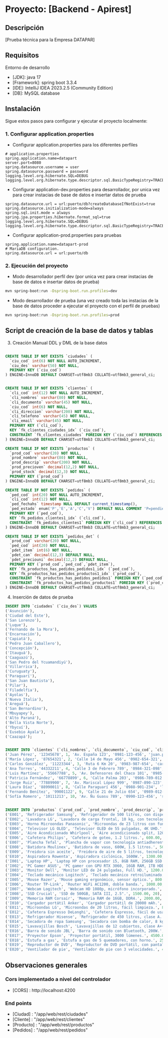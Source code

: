 # Proyecto: [Backend - Apirest]

## Descripción

[Prueba técnica para la Empresa DATAPAR]

## Requisitos

Entorno de desarrollo
- [JDK]: java 17
- [Framework]: spring boot 3.3.4
- [IDE]: IntelliJ IDEA 2023.2.5 (Community Edition)
- [DB]: MySQL database

## Instalación

Sigue estos pasos para configurar y ejecutar el proyecto localmente:


### 1. Configurar application.properties
- Configurar application.properties para los diferentes perfiles
```properties
# application.properties
spring.application.name=datapart
server.port=8080
spring.datasource.username = user
spring.datasource.password = password
logging.level.org.hibernate.SQL=DEBUG
logging.level.org.hibernate.type.descriptor.sql.BasicTypeRegistry=TRACE

```
- Configurar application-dev.properties para desarrollador, por unica vez para crear instacias de base de datos e insertar datos de prueba
```properties
spring.datasource.url = url:puerto/db?createDatabaseIfNotExist=true
spring.datasource.initialization-mode=always
spring.sql.init.mode = always
spring.jpa.properties.hibernate.format_sql=true
logging.level.org.hibernate.SQL=DEBUG
logging.level.org.hibernate.type.descriptor.sql.BasicTypeRegistry=TRACE
```
- Configurar application-prod.properties para pruebas
```properties
spring.application.name=datapart-prod
# MariaDB configuration.
spring.datasource.url = url:puerto/db
```


### 2. Ejecución del proyecto
- Modo desarrollador perfil dev (por unica vez para crear instacias de base de datos e insertar datos de prueba)
```bash
mvn spring-boot:run -Dspring-boot.run.profiles=dev
```
- Modo desarrollador de prueba (una vez creado toda las instacias de la base de datos proceder a ejecutar el proyecto con el perfil de pruebas)
```bash
mvn spring-boot:run -Dspring-boot.run.profiles=prod
```

## Script de creación de la base de datos y tablas
3. Creación Manual DDL y DML de la base datos
```sql

CREATE TABLE IF NOT EXISTS `ciudades` (
  `ciu_cod` int(6) NOT NULL AUTO_INCREMENT,
  `ciu_des` varchar(50) NOT NULL,
  PRIMARY KEY (`ciu_cod`)
) ENGINE=InnoDB DEFAULT CHARSET=utf8mb3 COLLATE=utf8mb3_general_ci;


CREATE TABLE IF NOT EXISTS `clientes` (
  `cli_cod` int(12) NOT NULL AUTO_INCREMENT,
  `cli_nombres` varchar(80) NOT NULL,
  `cli_documento` varchar(45) NOT NULL,
  `ciu_cod` int(6) NOT NULL,
  `cli_direccion` varchar(200) NOT NULL,
  `cli_telefono` varchar(45) NOT NULL,
  `cli_email` varchar(45) NOT NULL,
  PRIMARY KEY (`cli_cod`),
  KEY `fk_clientes_ciudades_idx` (`ciu_cod`),
  CONSTRAINT `fk_clientes_ciudades` FOREIGN KEY (`ciu_cod`) REFERENCES `ciudades` (`ciu_cod`) ON DELETE NO ACTION ON UPDATE CASCADE
) ENGINE=InnoDB DEFAULT CHARSET=utf8mb3 COLLATE=utf8mb3_general_ci;

CREATE TABLE IF NOT EXISTS `productos` (
  `prod_cod` varchar(20) NOT NULL,
  `prod_nombre` varchar(80) NOT NULL,
  `prod_descrip` varchar(200) NOT NULL,
  `prod_precioven` decimal(12,2) NOT NULL,
  `prod_stock` decimal(12,3) NOT NULL,
  PRIMARY KEY (`prod_cod`)
) ENGINE=InnoDB DEFAULT CHARSET=utf8mb3 COLLATE=utf8mb3_general_ci;

CREATE TABLE IF NOT EXISTS `pedidos` (
  `ped_cod` int(20) NOT NULL AUTO_INCREMENT,
  `cli_cod` int(12) NOT NULL,
  `ped_fechahs` timestamp NULL DEFAULT current_timestamp(),
  `ped_estado` enum('P','E','A','C','V') DEFAULT NULL COMMENT 'P=pendiente\nE= en proceso\nA= anulado\nC= Concluido\nV= Vencido',
  PRIMARY KEY (`ped_cod`),
  KEY `fk_pedidos_clientes1_idx` (`cli_cod`),
  CONSTRAINT `fk_pedidos_clientes1` FOREIGN KEY (`cli_cod`) REFERENCES `clientes` (`cli_cod`) ON DELETE NO ACTION ON UPDATE CASCADE
) ENGINE=InnoDB DEFAULT CHARSET=utf8mb3 COLLATE=utf8mb3_general_ci;

CREATE TABLE IF NOT EXISTS `pedidos_det` (
  `prod_cod` varchar(20) NOT NULL,
  `ped_cod` int(20) NOT NULL,
  `pdet_item` int(6) NOT NULL,
  `pdet_can` decimal(12,3) DEFAULT NULL,
  `pdet_preciouni` decimal(12,2) DEFAULT NULL,
  PRIMARY KEY (`prod_cod`,`ped_cod`,`pdet_item`),
  KEY `fk_productos_has_pedidos_pedidos1_idx` (`ped_cod`),
  KEY `fk_productos_has_pedidos_productos1_idx` (`prod_cod`),
  CONSTRAINT `fk_productos_has_pedidos_pedidos1` FOREIGN KEY (`ped_cod`) REFERENCES `pedidos` (`ped_cod`) ON DELETE NO ACTION ON UPDATE CASCADE,
  CONSTRAINT `fk_productos_has_pedidos_productos1` FOREIGN KEY (`prod_cod`) REFERENCES `productos` (`prod_cod`) ON DELETE NO ACTION ON UPDATE CASCADE
) ENGINE=InnoDB DEFAULT CHARSET=utf8mb3 COLLATE=utf8mb3_general_ci;
```
4. Inserción de datos de prueba 
```sql
INSERT INTO `ciudades` (`ciu_des`) VALUES
('Asunción'),
('Ciudad del Este'),
('San Lorenzo'),
('Luque'),
('Fernando de la Mora'),
('Encarnación'),
('Capiatá'),
('Pedro Juan Caballero'),
('Concepción'),
('Itauguá'),
('Caaguazú'),
('San Pedro del Ycuamandiyú'),
('Villarrica'),
('Curuguaty'),
('Paraguarí'),
('San Juan Bautista'),
('Pilar'),
('Filadelfia'),
('Ayolas'),
('Nueva Italia'),
('Areguá'),
('San Bernardino'),
('Mbuyapey'),
('Alto Paraná'),
('Bella Vista Norte'),
('Ybycuí'),
('Eusebio Ayala'),
('Caazapá');


INSERT INTO `clientes` (`cli_nombres`, `cli_documento`, `ciu_cod`, `cli_direccion`, `cli_telefono`, `cli_email`) VALUES
('Juan Pérez', '12345678', 1, 'Av. España 123', '0981-123-456', 'juan.perez@example.com'),
('María López', '87654321', 2, 'Calle 14 de Mayo 456', '0982-654-321', 'maria.lopez@example.com'),
('Carlos González', '11223344', 3, 'Ruta 6 Km 20', '0983-987-654', 'carlos.gonzalez@example.com'),
('Ana Torres', '44332211', 4, 'Calle 3 de Febrero 789', '0984-321-098', 'ana.torres@example.com'),
('Luis Martínez', '55667788', 5, 'Av. Defensores del Chaco 101', '0985-654-321', 'luis.martinez@example.com'),
('Patricia Fernández', '66778899', 6, 'Calle Palma 203', '0986-789-012', 'patricia.fernandez@example.com'),
('Jorge Ruiz', '77889900', 7, 'Av. Mariscal López 999', '0987-890-123', 'jorge.ruiz@example.com'),
('Laura Díaz', '88990011', 8, 'Calle Paraguarí 456', '0988-901-234', 'laura.diaz@example.com'),
('Fernando Benítez', '99001122', 9, 'Calle 21 de Julio 654', '0989-012-345', 'fernando.benitez@example.com'),
('Sofía Romero', '10111213', 10, 'Av. Ñu Guasu 789', '0990-123-456', 'sofia.romero@example.com');


INSERT INTO `productos` (`prod_cod`, `prod_nombre`, `prod_descrip`, `prod_precioven`, `prod_stock`) VALUES
('E001', 'Refrigerador Samsung', 'Refrigerador de 500 litros, con dispensador de agua.', 4500.00, 10),
('E002', 'Lavadora LG', 'Lavadora de carga frontal, 10 kg, con tecnología inverter.', 3500.00, 15),
('E003', 'Horno Microondas Panasonic', 'Microondas de 23 litros con función grill.', 1200.00, 20),
('E004', 'Televisor LG OLED', 'Televisor OLED de 55 pulgadas, 4K UHD.', 2500.00, 8),
('E005', 'Aire Acondicionado Whirlpool', 'Aire acondicionado split, 12000 BTU.', 2800.00, 12),
('E006', 'Cafetera Philips', 'Cafetera de goteo, 1.2 litros.', 600.00, 25),
('E007', 'Plancha Tefal', 'Plancha de vapor con tecnología antiadherente.', 900.00, 30),
('E008', 'Batidora Moulinex', 'Batidora de vaso, 600W, 1.5 litros.', 500.00, 22),
('E009', 'Freidora sin aceite', 'Freidora de aire de 5 litros, tecnología rápida.', 1500.00, 18),
('E010', 'Aspiradora Rowenta', 'Aspiradora ciclónica, 1600W.', 1300.00, 14),
('I001', 'Laptop HP', 'Laptop HP con procesador i5, 8GB RAM, 256GB SSD.', 6000.00, 10),
('I002', 'PC Gamer ASUS', 'PC gamer con GPU RTX 3060, 16GB RAM, 1TB HDD.', 12000.00, 5),
('I003', 'Monitor Dell', 'Monitor LED de 24 pulgadas, Full HD.', 1200.00, 15),
('I004', 'Teclado mecánico Logitech', 'Teclado mecánico retroiluminado, RGB.', 1200.00, 20),
('I005', 'Mouse Razer', 'Mouse gaming ergonómico, sensor óptico.', 800.00, 30),
('I006', 'Router TP-Link', 'Router WiFi AC1200, doble banda.', 1000.00, 25),
('I007', 'Webcam Logitech', 'Webcam HD 1080p, micrófono incorporado.', 900.00, 18),
('I008', 'SSD Crucial', 'SSD de 500GB, SATA III, 2.5".', 1500.00, 20),
('I009', 'Memoria RAM Corsair', 'Memoria RAM de 16GB, DDR4.', 2000.00, 10),
('I010', 'Cargador portátil Anker', 'Cargador portátil de 20000 mAh.', 800.00, 30),
('E011', 'Microondas LG', 'Microondas de 20 litros, fácil limpieza.', 800.00, 22),
('E012', 'Cafetera Espresso DeLonghi', 'Cafetera Espresso, fácil de usar.', 1500.00, 18),
('E013', 'Refrigerador Hisense', 'Refrigerador de 450 litros, clase A.', 4200.00, 14),
('E014', 'Secadora de ropa Samsung', 'Secadora con bomba de calor, 8 kg.', 4000.00, 12),
('E015', 'Lavavajillas Bosch', 'Lavavajillas de 12 cubiertos, clase A++.', 3000.00, 8),
('E016', 'Barra de sonido JBL', 'Barra de sonido con Bluetooth, 200W.', 2000.00, 10),
('E017', 'Proyector Epson', 'Proyector portátil, 3000 lúmenes.', 4500.00, 6),
('E018', 'Estufa a gas', 'Estufa a gas de 5 quemadores, con horno.', 2500.00, 15),
('E019', 'Reproductor de DVD', 'Reproductor de DVD portátil, con pantalla.', 700.00, 20),
('E020', 'Ventilador de pie', 'Ventilador de pie con 3 velocidades.', 400.00, 25);
```
## Observaciones generales
### Cors implementado a nivel del controlador
- [CORS] :  http://localhost:4200

### End points
- [Ciudad] :  "/app/web/rest/ciudades"
- [Cliente] :  "/app/web/rest/clientes"
- [Producto] : "/app/web/rest/productos"
- [Pedidos] : "/app/web/rest/pedidos"
